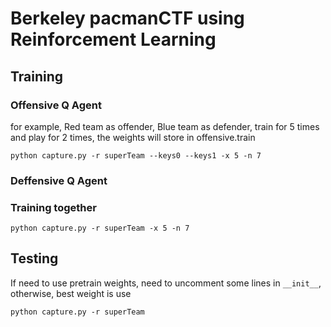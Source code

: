 # Berkeley pacmanCTF using Reinforcement Learning

## Training

### Offensive Q Agent
for example, Red team as offender, Blue team as defender, train for 5 times and play for 2 times, the weights will store in offensive.train

`python capture.py -r superTeam --keys0 --keys1 -x 5 -n 7`

### Deffensive Q Agent

### Training together

`python capture.py -r superTeam -x 5 -n 7`

## Testing
If need to use pretrain weights, need to uncomment some lines in `__init__`, otherwise, best weight is use

`python capture.py -r superTeam`
